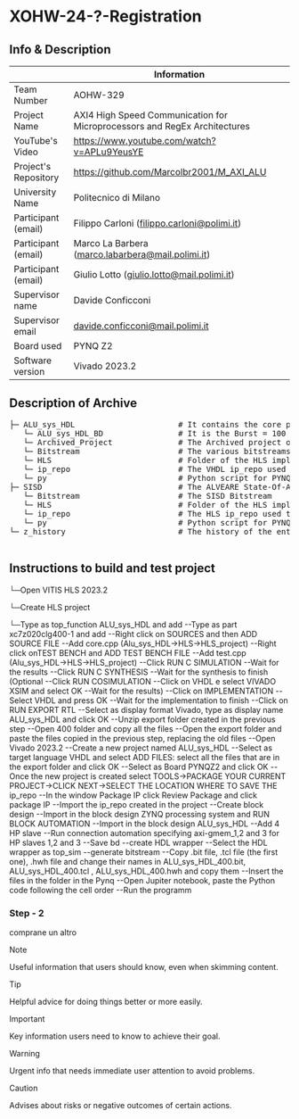 # XOHW-24-?-Registration
## Info & Description

|                         | Information   |
| -------------           | ------------- |
| Team Number             | AOHW-329      |
| Project Name            | AXI4 High Speed Communication for Microprocessors and RegEx Architectures  |
| YouTube's Video         | https://www.youtube.com/watch?v=APLu9YeusYE |
| Project's Repository    | https://github.com/Marcolbr2001/M_AXI_ALU      |
| University Name         | Politecnico di Milano      |
| Participant (email)     | Filippo Carloni (filippo.carloni@polimi.it)      |
| Participant (email)     | Marco La Barbera (marco.labarbera@mail.polimi.it)      |
| Participant (email)     | Giulio Lotto (giulio.lotto@mail.polimi.it)      |
| Supervisor name         | Davide Conficconi      |
| Supervisor email        | davide.conficconi@mail.polimi.it |
| Board used              | PYNQ Z2 |
| Software version        | Vivado 2023.2 |

## Description of Archive

<pre>
├─ ALU_sys_HDL                      # It contains the core project
   └─ ALU_sys_HDL_BD                # It is the Burst = 100 default implementation
   └─ Archived_Project              # The Archived project of the Burst = 100 Default implementation
   └─ Bitstream                     # The various bitstreams (50, 100, 200, 400)
   └─ HLS                           # Folder of the HLS implementation
   └─ ip_repo                       # The VHDL ip_repo used to generate ALU_sys_HD
   └─ py                            # Python script for PYNQ testing
├─ SISD                             # The ALVEARE State-Of-Art
   └─ Bitstream                     # The SISD Bitstream
   └─ HLS                           # Folder of the HLS implementation
   └─ ip_repo                       # The HLS ip_repo used to generate SISD
   └─ py                            # Python script for PYNQ testing
└─ z_history                        # The history of the entire project

</pre>

## Instructions to build and test project
   

└─Open VITIS HLS 2023.2

└─Create HLS project

└─Type as top_function ALU_sys_HDL and add
--Type as part xc7z020clg400-1 and add
--Right click on SOURCES and then ADD SOURCE FILE
--Add core.cpp (Alu_sys_HDL->HLS->HLS_project)
--Right click onTEST BENCH and ADD TEST BENCH FILE
--Add test.cpp (Alu_sys_HDL->HLS->HLS_project)
--Click RUN C SIMULATION
--Wait for the results
--Click RUN C SYNTHESIS
--Wait for the synthesis to finish
(Optional
--Click RUN COSIMULATION
--Click on VHDL e select VIVADO XSIM and select OK
--Wait for the results)
--Click on IMPLEMENTATION
--Select VHDL and press OK
--Wait for the implementation to finish
--Click on RUN EXPORT RTL
--Select as display format Vivado, type as display name ALU_sys_HDL and click OK
--Unzip export folder created in the previous step
--Open 400 folder and copy all the files
--Open the export folder and paste the files copied in the previous step, replacing the old files
--Open Vivado 2023.2
--Create a new project named ALU_sys_HDL
--Select as target language VHDL and select ADD FILES: select all the files that are in the export folder and click OK
--Select as Board PYNQZ2 and click OK
--Once the new project is created select TOOLS->PACKAGE YOUR CURRENT PROJECT->CLICK NEXT->SELECT THE LOCATION WHERE TO SAVE THE ip_repo
--In the window Package IP click Review Package and click package IP
--Import the ip_repo created in the project
--Create block design
--Import in the block design ZYNQ processing system and RUN BLOCK AUTOMATION
--Import in the block design ALU_sys_HDL
--Add 4 HP slave
--Run connection automation specifying axi-gmem_1,2 and 3 for HP slaves 1,2 and 3
--Save bd
--create HDL wrapper
--Select the HDL wrapper as top_sim
--generate bitstream
--Copy .bit file, .tcl file (the first one), .hwh file and change their names in ALU_sys_HDL_400.bit, ALU_sys_HDL_400.tcl , ALU_sys_HDL_400.hwh and copy them
--Insert the files in the folder in the Pynq
--Open Jupiter notebook, paste the Python code following the cell order
--Run the programm

### Step - 2

comprane un altro


> [!NOTE]
> Useful information that users should know, even when skimming content.

> [!TIP]
> Helpful advice for doing things better or more easily.

> [!IMPORTANT]
> Key information users need to know to achieve their goal.

> [!WARNING]
> Urgent info that needs immediate user attention to avoid problems.

> [!CAUTION]
> Advises about risks or negative outcomes of certain actions.

